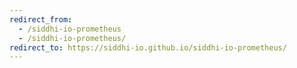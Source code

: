 ```yaml
---
redirect_from:
  - /siddhi-io-prometheus
  - /siddhi-io-prometheus/
redirect_to: https://siddhi-io.github.io/siddhi-io-prometheus/
---
```

